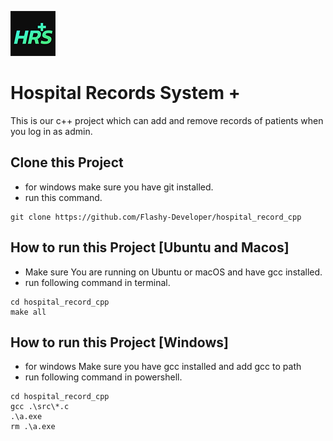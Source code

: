 ![alt text](https://github.com/Flashy-Developer/hospital_record_cpp/blob/master/icon72.png)
# **Hospital Records System +**

This is our c++ project which can add and remove records of patients when you log in as admin.

## Clone this Project
* for windows make sure you have git installed.
* run this command.
```
git clone https://github.com/Flashy-Developer/hospital_record_cpp
```

## How to run this Project [Ubuntu and Macos]
* Make sure You are running on Ubuntu or macOS and have gcc installed.
* run following command in terminal.

```
cd hospital_record_cpp
make all
```
## How to run this Project [Windows]
* for windows Make sure you have gcc installed and add gcc to path
* run following command in powershell.
```
cd hospital_record_cpp
gcc .\src\*.c
.\a.exe
rm .\a.exe
```
